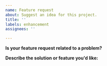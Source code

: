 ```yaml
---
name: Feature request
about: Suggest an idea for this project.
title: ''
labels: enhancement
assignees: ''

---
```


**Is your feature request related to a problem?**


**Describe the solution or feature you'd like:**
